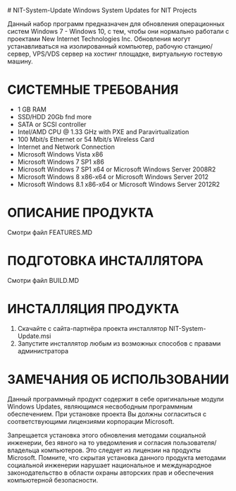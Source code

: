 ﻿﻿# NIT-System-Update
 Windows System Updates for NIT Projects

Данный набор программ предназначен для обновления операционных систем Windows 7 - Windows 10, с тем, чтобы они нормально работали с проектами New Internet Technologies Inc. Обновления могут устанавливаться на изолированный компьютер, рабочую станцию/сервер, VPS/VDS сервер на хостинг площадке, виртуальную гостевую машину.

# СИСТЕМНЫЕ ТРЕБОВАНИЯ

- 1 GB RAM
- SSD/HDD 20Gb fnd more
- SATA or SCSI controller
- Intel/AMD CPU @ 1.33 GHz with PXE and Paravirtualization
- 100 Mbit/s Ethernet or 54 Mbit/s Wireless Card
- Internet and Network Connection
- Microsoft Windows Vista x86
- Microsoft Windows 7 SP1 x86
- Microsoft Windows 7 SP1 x64 or Microsoft Windows Server 2008R2
- Microsoft Windows 8 x86-x64 or Microsoft Windows Server 2012
- Microsoft Windows 8.1 x86-x64 or Microsoft Windows Server 2012R2

# ОПИСАНИЕ ПРОДУКТА

Смотри файл FEATURES.MD

# ПОДГОТОВКА ИНСТАЛЛЯТОРА

Смотри файл BUILD.MD

# ИНСТАЛЛЯЦИЯ ПРОДУКТА

 1. Скачайте с сайта-партнёра проекта инсталлятор NIT-System-Update.msi
 2. Запустите инсталлятор любым из возможных способов с правами администратора

# ЗАМЕЧАНИЯ ОБ ИСПОЛЬЗОВАНИИ

Данный программный продукт содержит в себе оригинальные модули Windows Updates, являющимся несвободным программным обеспечением. При установке проекта Вы должны согласиться с соответствующими лицензиями корпорации Microsoft.

Запрещается установка этого обновления методами социальной инженерии, без явного на то уведомления и согласия пользователя/владельца компьютеров. Это следует из лицензии на продукты Microsoft. Помните, что скрытая установка данного продукта методами социальной инженерии нарушает национальное и международное законодательство в области охраны авторских прав и обеспечения компьютерной безопасности.


